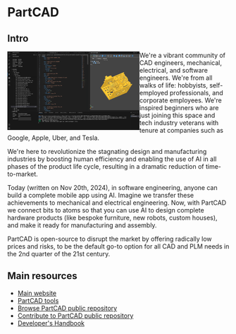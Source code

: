 # PartCAD

## Intro

<img align="left" src="https://github.com/openvmp/partcad/blob/main/docs/source/images/vscode1.png?raw=true|" alt="Description" width="300"/>

We're a vibrant community of CAD engineers, mechanical, electrical, and software engineers.
We're from all walks of life: hobbyists, self-employed professionals, and corporate employees.
We're inspired beginners who are just joining this space and
tech industry veterans with tenure at companies such as Google, Apple, Uber, and Tesla.

We're here to revolutionize the stagnating design and manufacturing industries
by boosting human efficiency and enabling the use of AI in all phases of the product life cycle,
resulting in a dramatic reduction of time-to-market.

Today (written on Nov 20th, 2024), in software engineering, anyone can build a complete mobile app using AI.
Imagine we transfer these achievements to mechanical and electrical engineering.
Now, with PartCAD we connect bits to atoms so that you can use AI to design complete hardware products
(like bespoke furniture, new robots, custom houses), and make it ready for manufacturing and assembly.

PartCAD is open-source to disrupt the market by offering radically low prices and risks,
to be the default go-to option for all CAD and PLM needs in the 2nd quarter of the 21st century.

## Main resources

- [Main website](https://partcad.org/)
- [PartCAD tools](https://github.com/partcad/partcad/)
- [Browse PartCAD public repository](https://partcad.org/repository)
- [Contribute to PartCAD public repository](https://github.com/partcad/partcad-index/)
- [Developer's Handbook](https://partcad.github.io/partcad/)
